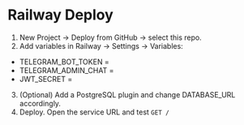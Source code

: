 # Railway Deploy


1) New Project → Deploy from GitHub → select this repo.
2) Add variables in Railway → Settings → Variables:
- TELEGRAM_BOT_TOKEN = <your-bot-token>
- TELEGRAM_ADMIN_CHAT = <your-chat-id or leave empty>
- JWT_SECRET = <random-long-secret>
3) (Optional) Add a PostgreSQL plugin and change DATABASE_URL accordingly.
4) Deploy. Open the service URL and test `GET /`
